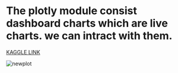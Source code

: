 

# The plotly module consist dashboard charts which are live charts. we can intract with them.
[KAGGLE LINK ](https://www.kaggle.com/nandhirajak)

![newplot](https://github.com/nandhiraja/Data-science-projects/assets/126322649/102b0c72-f4bd-4520-900c-0220a9276a04)
